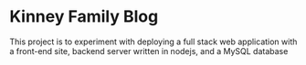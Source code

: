 # Kinney Family Blog

This project is to experiment with deploying a full stack web application with a front-end site, backend server written in nodejs, and a MySQL database